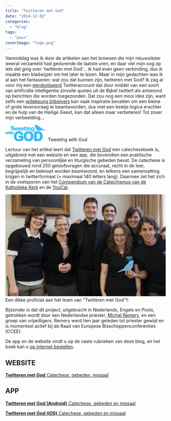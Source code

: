 ```yaml
---
title: "Twitteren met God"
date: "2014-12-02"
categories: 
  - "blog"
tags: 
  - "paus"
coverImage: "logo.png"
---
```


Vanmiddag was ik door de artikelen aan het browsen die mijn nieuwslezer weeral verzameld had gedurende de laatste uren, en daar viel mijn oog op iets dat ging over 'twitteren met God'… ik had even geen verbinding, dus ik maakte een bladwijzer om het later te lezen. Maar in mijn gedachten was ik al aan het fantaseren: wat zou dat kunnen zijn, twitteren met God? Ik zag al voor mij een [gerobotiseerd](http://en.wikipedia.org/wiki/ELIZA) Twitteraccount dat door middel van een soort van artificiële intelligentie zinvolle quotes uit de Bijbel twittert als antwoord op berichten die worden toegezonden. Dat zou nog een mooi idee zijn, want zelfs een [willekeurig bijbelvers](https://www.google.be/search?sourceid=chrome-psyapi2&ion=1&espv=2&es_th=1&ie=UTF-8&q=random%20bible%20verse) kan vaak inspiratie bevatten om een kleine of grote levensvraag te beantwoorden, dus met een beetje logica erachter en de hulp van de Heilige Geest, kan dat alleen maar verbeteren! Tot zover mijn verbeelding...

[![Tweeting with God](images/logo.png)](http://www.tweetingwithgod.com/) Tweeting with God

Lectuur van het artikel leert dat [Twitteren met God](http://www.tweetingwithgod.com/nl) een catecheseboek is, uitgebreid met een website en een app, die bovendien een praktische verzameling van persoonlijke en liturgische gebeden bevat. De catechese is opgebouwd rond 250 geloofsvragen die accuraat, recht in de leer, begrijpelijk en beknopt worden beantwoord, en telkens een samenvatting krijgen in twitterformaat (= maximaal 140 letters lang). Daarmee zet het zich in de voetsporen van het [Compendium van de Catechismus van de Katholieke Kerk](http://rkdocumenten.nl/rkdocs/index.php?mi=600&doc=663) en de [YouCat](http://rkdocumenten.nl/rkdocs/index.php?mi=600&doc=4005).

[![Een dikke proficiat aan het team van "Twitteren met God"!!](images/team.jpg?w=300)](https://twitter.com/TweetingwGOD) Een dikke proficiat aan het team van "Twitteren met God"!!

Bijzonder is dat dit project, uitgebracht in Nederlands, Engels en Pools, getrokken wordt door een Nederlandse priester, [Michel Remery](https://twitter.com/FrMichelRemery), en een groep van vrijwilligers. Remery werd tien jaar geleden tot priester gewijd en is momenteel actief bij de Raad van Europese Bisschoppenconferenties (CCEE).

De app en de website vindt u op de vaste rubrieken van deze blog, en het boek kan u [op internet bestellen](https://www.tweetingwithgod.com/en/content/order-your-own-copy-book).

## WEBSITE

[**Twitteren met God** Catechese, gebeden, missaal](http://www.tweetingwithgod.com/nl)



## APP

[**Twitteren met God (Android)** Catechese, gebeden en missaal](https://play.google.com/store/apps/details?id=com.twg.app)

[**Twitteren met God (iOS)** Catechese, gebeden en missaal](https://itunes.apple.com/nl/app/tweeting-with-god/id939530303?mt=8&uo=4)
